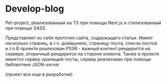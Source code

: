 # Develop-blog

Pet-project, реализованный на TS при помощи Next.js и стилизованный при помощи SASS.

​Представляет из себя прототип сайта, содержащего статьи. Имеет несколько страниц, в.т.ч. домашнюю, страницу поста, список постов и.т.п.
​
В проекте реализован PSSR - важный контент рендерится на сервере, вторичный рендерится на стороне клиента. Также в проекте имеется сервер хранящий посты, сервер реализован при помощи библиотеки JSON-server

(проект все еще в разработке)